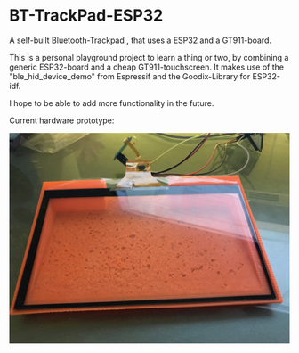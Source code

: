 # BT-TrackPad-ESP32
A self-built Bluetooth-Trackpad , that uses a ESP32 and a GT911-board.  
 
  
  
This is a personal playground project to learn a thing or two, by combining a generic ESP32-board and a cheap GT911-touchscreen. 
It makes use of the "ble_hid_device_demo" from Espressif and the Goodix-Library for ESP32-idf.  
  
  
I hope to be able to add more functionality in the future.  
  
  
  
  
Current hardware prototype:

<img src="https://github.com/Staars/BT-TrackPad-ESP32/blob/master/HackPad.jpeg" align="center" />
